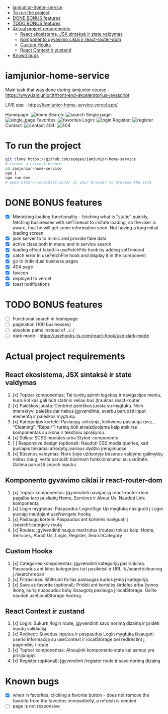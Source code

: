 - [iamjunior-home-service](#iamjunior-home-service)
- [To run the project](#to-run-the-project)
- [DONE BONUS features](#done-bonus-features)
- [TODO BONUS features](#todo-bonus-features)
- [Actual project requirements](#actual-project-requirements)
  - [React ekosistema, JSX sintaksė ir state valdymas](#react-ekosistema-jsx-sintaksė-ir-state-valdymas)
  - [Komponento gyvavimo ciklai ir react-router-dom](#komponento-gyvavimo-ciklai-ir-react-router-dom)
  - [Custom Hooks](#custom-hooks)
  - [React Context ir zustand](#react-context-ir-zustand)
- [Known bugs](#known-bugs)

# iamjunior-home-service

Main task that was done during iamjunior course - https://www.iamjunior.lt/front-end-akceleratorius-javascript 

LIVE app - https://iamjunior-home-service.vercel.app/

Homepage:
![home](./src/assets/home.png)
Search:
![search](./src/assets/search.png)
Single page:  
![single_page](./src/assets/single_page.png)
Favorites:
![favorites](./src/assets/favorites.png)
Login:
![login](./src/assets/login.png)
Register:
![register](./src/assets/register.png)
Contact:
![contact](./src/assets/contact.png)
404:
![404](./src/assets/404.png)

# To run the project

```bash
git clone https://github.com/azegas/iamjunior-home-service
# choose a correct branch
cd iamjunior-home-service
npm i
npm run dev
# open http://localhost:5173/ in your browser to preview the site
```

# DONE BONUS features
- [x] Mimicking loading functionality - fetching what is "static" quickly, fetching businesses with setTimeout to imitate loading, so the user is aware, that he will get some information soon. Not having a long initial loading screen.
- [x] json server to to mimic and provide fake data
- [x] active class both in menu and in service search
- [x] loading effect faked in useFetchFile hook by adding setTimeout
- [x] catch error in useFetchFile hook and display it in the component
- [x] go to individual business pages
- [x] 404 page
- [x] favicon
- [x] deployed to vercel
- [x] toast notifications

# TODO BONUS features
- [ ] Functional search in homepage
- [ ] pagination (100 businesses)
- [ ] absolute paths instead of ../../
- [ ] dark mode - https://usehooks-ts.com/react-hook/use-dark-mode

# Actual project requirements
## React ekosistema, JSX sintaksė ir state valdymas
1. [x] Topbar komponentas: Tai turėtų apimti logotipą ir navigacijos meniu, kuris kol kas gali būti statinis vėliau bus įtrauktas react-router.
2. [x] Paieškos juosta: Centrinė paieškos juosta su mygtuku. Nors interaktyvi paieška dar nebus įgyvendinta, svarbu paruošti input elementą ir paieškos mygtuką.
3. [x] Kategorijos kortelė: Paslaugų sekcijoje, kiekviena paslauga (pvz., “Cleaning”, “Repair”) turėtų būti atvaizduojama kaip atskiras komponentas su ikona ir tekstiniu aprašymu.
4. [x] Stilius: SCSS modules arba Styled-components
5. [ ] Responsive design (optional): Naudoti CSS media queries, kad puslapis tinkamai atrodytų įvairaus dydžio įrenginiuose.
6. [x] Būsenos valdymas: Nors šioje užduotyje būsenos valdymo galimybių nebus daug, verta paruošti būsimam funkcionalumui su useState. Galima paruošti search inputui.

## Komponento gyvavimo ciklai ir react-router-dom
1. [x] Topbar komponentas: Įgyvendinti navigaciją react-router-dom pagalba tarp puslapių Home, Services ir About Us. Naudoti Link komponentą
2. [x] Login mygtukas: Paspaudus Login/Sign Up mygtuką naviguoti į Login puslapį naudojant useNavigate hooką
3. [x] Paslaugų kortelė: Paspaudus ant kortelės naviguoti į /search/:category routą
4. [x] Routes: Įgyivendinti naujus maršrutus (routes) tokius kaip: Home, Services, About Us, Login, Register, SearchCategory

## Custom Hooks
1. [x] Categories komponentas: Įgyvendinti kategorijų pasirinkimą. Paspaudus ant kitos kategorijos turi pasikeisti ir URL iš /search/cleaning į /search/repair
2. [x] Filtravimas: Išfiltruoti tik tas paslaugas kurios įeina į kategoriją
3. [x] Save as favorite (optional): Pridėti ant kortelės širdelės arba žymos ikoną, kurią nuspaudus būtų išsaugotą paslauga į localStorage. Galite naudoti useLocalStorage hooksą.

## React Context ir zustand
1. [x] Login: Sukurti /login route, įgyvendinti savo norimą dizainą ir pridėti inputų validaciją.
2. [x] Redirect: Suvedus inputus ir paspaudus Login mygtuką išsaugoti userio informaciją su useContext ir localStorage bei redirectint į pagrindinį / route
3. [x] Topbar komponentas: Atnaujinti komponento state kai asmuo yra prisijungęs
4. [x] Register (optional): Įgyvendinti /register route ir savo norimą dizainą

# Known bugs
- [x] when in favorites, clicking a favorite button - does not remove the favorite from the favorites immeaditelly, a refresh is needed
- [ ] page is not responsive